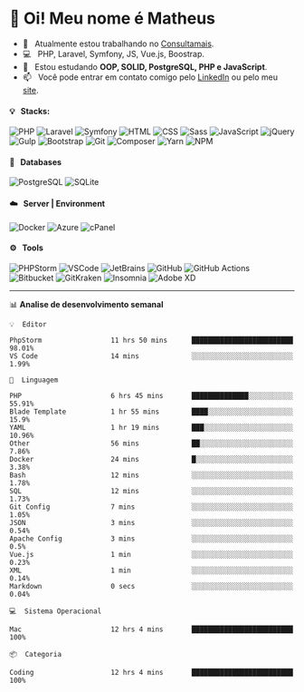 # 👋 Oi! Meu nome é Matheus

- 🔭 &nbsp; Atualmente estou trabalhando no [Consultamais](https://consultamais.com.br/).
- 💻 &nbsp; PHP, Laravel, Symfony, JS, Vue.js, Boostrap.
- 🌱 &nbsp; Estou estudando **OOP, SOLID, PostgreSQL, PHP e JavaScript**.
- 📫 &nbsp; Você pode entrar em contato comigo pelo [LinkedIn](https://www.linkedin.com/in/matheuscamargoxavier/) ou pelo meu [site](https://matheuscamargo.co).

#### 💡 &nbsp; Stacks:
![PHP](https://img.shields.io/badge/-PHP-777BB4?&logo=php&logoColor=FFFFFF)
![Laravel](https://img.shields.io/badge/-Laravel-FF2D20?&logo=laravel&logoColor=FFFFFF)
![Symfony](https://img.shields.io/badge/-Symfony-000000?&logo=symfony&logoColor=FFFFFF)
![HTML](https://img.shields.io/badge/-HTML-E34F26?&logo=html5&logoColor=FFFFFF)
![CSS](https://img.shields.io/badge/-CSS-1572B6?&logo=css3&logoColor=FFFFFF)
![Sass](https://img.shields.io/badge/-Sass-CC6699?&logo=sass&logoColor=FFFFFF)
![JavaScript](https://img.shields.io/badge/-JavaScript-F7DF1E?&logo=javascript&logoColor=FFFFFF)
![jQuery](https://img.shields.io/badge/-jQuery-0769AD?&logo=jquery&logoColor=FFFFFF)
![Gulp](https://img.shields.io/badge/-Gulp-CF4647?&logo=gulp&logoColor=FFFFFF)
![Bootstrap](https://img.shields.io/badge/-Bootstrap-7952B3?&logo=bootstrap&logoColor=FFFFFF)
![Git](https://img.shields.io/badge/-Git-F05032?&logo=git&logoColor=FFFFFF)
![Composer](https://img.shields.io/badge/-Composer-885630?&logo=composer&logoColor=FFFFFF)
![Yarn](https://img.shields.io/badge/-Yarn-2C8EBB?&logo=yarn&logoColor=FFFFFF)
![NPM](https://img.shields.io/badge/-npm-CB3837?&logo=npm&logoColor=FFFFFF)

#### 💾 &nbsp; Databases
![PostgreSQL](https://img.shields.io/badge/-PostgreSQL-336791?&logo=PostgreSQL&logoColor=FFFFFF)
![SQLite](https://img.shields.io/badge/-SQLite-003B57?&logo=SQLite&logoColor=FFFFFF)

#### ☁️ &nbsp; Server | Environment
![Docker](https://img.shields.io/badge/-Docker-2496ED?&logo=docker&logoColor=FFFFFF)
![Azure](https://img.shields.io/badge/-Azure-0089D6?&logo=microsoft%20azure&logoColor=FFFFFF)
![cPanel](https://img.shields.io/badge/-cPanel-FF6C2C?&logo=cpanel&logoColor=FFFFFF)

#### ⚙️ &nbsp; Tools
![PHPStorm](https://img.shields.io/badge/-PHPStorm-000000?&logo=PHPStorm&logoColor=FFFFFF)
![VSCode](https://img.shields.io/badge/-VSCode-007ACC?&logo=Visual%20Studio%20Code&logoColor=FFFFFF) 
![JetBrains](https://img.shields.io/badge/-JetBrains-000000?&logo=jetbrains&logoColor=FFFFFF) 
![GitHub](https://img.shields.io/badge/-GitHub-181717?&logo=github&logoColor=FFFFFF) 
![GitHub Actions](https://img.shields.io/badge/-GitHub%20Actions-181717?&logo=GitHub%20Actions&logoColor=FFFFFF) 
![Bitbucket](https://img.shields.io/badge/-Bitbucket-0052CC?&logo=bitbucket&logoColor=FFFFFF)
![GitKraken](https://img.shields.io/badge/-GitKraken-179287?&logo=GitKraken&logoColor=FFFFFF)
![Insomnia](https://img.shields.io/badge/-Insomnia-5849BE?&logo=Insomnia&logoColor=FFFFFF)
![Adobe XD](https://img.shields.io/badge/-Adobe%20XD-FF61F6?&logo=adobe%20xd&logoColor=FFFFFF) 
_______

📊  **Analise de desenvolvimento semanal**
```text
💡  Editor

PhpStorm                 11 hrs 50 mins      █████████████████████████     98.01%
VS Code                  14 mins             ░░░░░░░░░░░░░░░░░░░░░░░░░      1.99%
```
```text
💬  Linguagem

PHP                      6 hrs 45 mins       ██████████████░░░░░░░░░░░     55.91%
Blade Template           1 hr 55 mins        ████░░░░░░░░░░░░░░░░░░░░░      15.9%
YAML                     1 hr 19 mins        ███░░░░░░░░░░░░░░░░░░░░░░     10.96%
Other                    56 mins             ██░░░░░░░░░░░░░░░░░░░░░░░      7.86%
Docker                   24 mins             █░░░░░░░░░░░░░░░░░░░░░░░░      3.38%
Bash                     12 mins             ░░░░░░░░░░░░░░░░░░░░░░░░░      1.78%
SQL                      12 mins             ░░░░░░░░░░░░░░░░░░░░░░░░░      1.73%
Git Config               7 mins              ░░░░░░░░░░░░░░░░░░░░░░░░░      1.05%
JSON                     3 mins              ░░░░░░░░░░░░░░░░░░░░░░░░░      0.54%
Apache Config            3 mins              ░░░░░░░░░░░░░░░░░░░░░░░░░       0.5%
Vue.js                   1 min               ░░░░░░░░░░░░░░░░░░░░░░░░░      0.23%
XML                      1 min               ░░░░░░░░░░░░░░░░░░░░░░░░░      0.14%
Markdown                 0 secs              ░░░░░░░░░░░░░░░░░░░░░░░░░      0.04%
```
```text
💻  Sistema Operacional

Mac                      12 hrs 4 mins       █████████████████████████       100%
```
```text
📦  Categoria

Coding                   12 hrs 4 mins       █████████████████████████       100%
```
